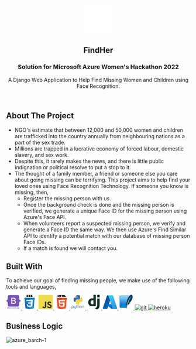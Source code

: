 


<!-- PROJECT LOGO -->

<br />

<div align="center"><a  href="#top"></a>

<img  src="source/findher/landing/static/landing/img/face2.png"  alt="Logo"  width="80"  height="80">

  

<h2 align="center">FindHer</h2>

<h3 align="center">Solution for Microsoft Azure Women's Hackathon 2022</h3>

<p align="center">A Django Web Application to Help Find Missing Women and Children using Face Recognition.</p>
<br />
 
 </div>
 
 
<!-- ABOUT THE PROJECT -->
##  About The Project
- NGO's estimate that between 12,000 and 50,000 women and children are trafficked into the country annually from neighbouring nations as a part of the sex trade.
- Millions are trapped in a lucrative economy of forced labour, domestic slavery, and sex work. 
- Despite this, it rarely makes the news, and there is little public indignation or political resolve to put a stop to it.
- The thought of a family member, a friend or someone else you care about going missing can be terrifying. This project aims to help find your loved ones using Face Recognition Technology. If someone you know is missing, then,
  - Register the missing person with us.
  - Once the background check is done and the missing person is verified, we generate a unique Face ID for the missing person using Azure's Face API.
  - When volunteers report a suspected missing person, we verify and generate a Face ID the same way. We then use Azure's Find Similar API to identify a potential match with our database of missing person Face IDs.
  - If a match is found we will contact you.

##  Built With
To achieve our goal of finding missing people, we make use of the following tools and languages,
<p align="left">
<a  href="https://getbootstrap.com"  target="_blank"><img  src="https://raw.githubusercontent.com/devicons/devicon/master/icons/bootstrap/bootstrap-plain-wordmark.svg"  alt="bootstrap"  width="40"  height="40"/> </a>
<a  href="https://www.w3schools.com/css/"  target="_blank"> <img  src="https://raw.githubusercontent.com/devicons/devicon/master/icons/css3/css3-original-wordmark.svg"  alt="css3"  width="40"  height="40"/> </a>
<a  href="https://developer.mozilla.org/en-US/docs/Web/JavaScript"  target="_blank"> <img  src="https://raw.githubusercontent.com/devicons/devicon/master/icons/javascript/javascript-original.svg"  alt="javascript"  width="40"  height="40"/> </a>
<a  href="https://www.w3.org/html/"  target="_blank"> <img  src="https://raw.githubusercontent.com/devicons/devicon/master/icons/html5/html5-original-wordmark.svg"  alt="html5"  width="40"  height="40"/> </a>
<a  href="https://www.python.org/"  target="_blank"> <img  src="https://raw.githubusercontent.com/devicons/devicon/master/icons/python/python-original-wordmark.svg"  alt="express"  width="40"  height="40"/> </a>
<a  href="https://www.djangoproject.com/"  target="_blank"> <img  src="https://raw.githubusercontent.com/devicons/devicon/master/icons/django/django-plain.svg"  alt="express"  width="40"  height="40"/> </a>
<a  href="https://docs.microsoft.com/en-us/azure/cognitive-services/face/"  target="_blank"> <img  src="https://raw.githubusercontent.com/devicons/devicon/master/icons/azure/azure-original.svg"  alt="express"  width="40"  height="40"/> </a>
<a  href="https://www.sqlite.org/index.html"  target="_blank"> <img  src="https://raw.githubusercontent.com/devicons/devicon/master/icons/sqlite/sqlite-original.svg"  alt="express"  width="40"  height="40"/> </a>
<a  href="https://git-scm.com/"  target="_blank"> <img  src="https://www.vectorlogo.zone/logos/git-scm/git-scm-icon.svg"  alt="git"  width="40"  height="40"/> </a>
<a  href="https://heroku.com"  target="_blank"> <img  src="https://www.vectorlogo.zone/logos/heroku/heroku-icon.svg"  alt="heroku"  width="40"  height="40"/> </a>

  ##  Business Logic
  ![azure_barch-1](https://user-images.githubusercontent.com/72341529/172136505-9c3da13d-a93e-446d-b8b0-8725d1bbda85.png)

  
